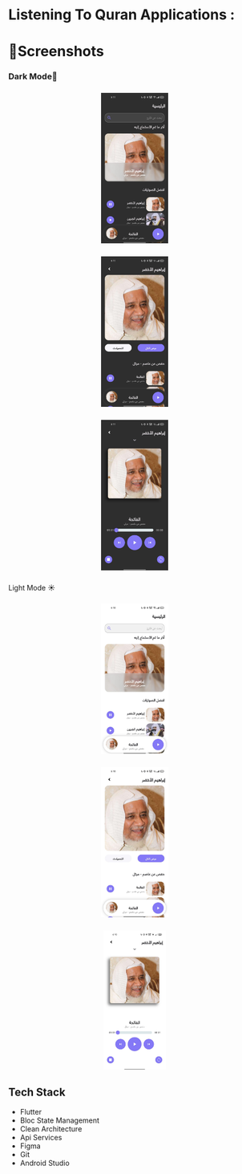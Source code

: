 <h1 align="left">Listening To Quran Applications :</h1>

###

<h1 align="left">📱Screenshots</h1>

###

<h3 align="left">Dark Mode🌙</h3>

###
<td>
<div align="center">
  <img height="300" src="https://github.com/saeedahmed725/astama_quran/blob/main/assets/screenshots/1%20dark.jpg?raw=true"  />
</div>

###

<div align="center">
  <img height="300" src="https://github.com/saeedahmed725/astama_quran/blob/main/assets/screenshots/2%20dark.jpg?raw=true"  />
</div>

###

<div align="center">
  <img height="300" src="https://github.com/saeedahmed725/astama_quran/blob/main/assets/screenshots/3%20dark.jpg?raw=true"  />
</div>

###

<p align="left">Light Mode ☀️</p>

###

<div align="center">
  <img  height="300" src="https://github.com/saeedahmed725/astama_quran/blob/main/assets/screenshots/1%20light.jpg?raw=true"  />
</div>

###

<div align="center">
  <img height="300" src="https://github.com/saeedahmed725/astama_quran/blob/main/assets/screenshots/2%20light.jpg?raw=true"  />
</div>

###

<div align="center">
  <img height="278" src="https://github.com/saeedahmed725/astama_quran/blob/main/assets/screenshots/3%20light.jpg?raw=true"  />
</div>
</td>

###

<h2 align="left">Tech Stack</h2>

- Flutter
- Bloc State Management
- Clean Architecture
- Api Services 
- Figma
- Git
- Android Studio
